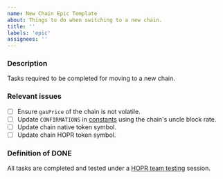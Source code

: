 ```yaml
---
name: New Chain Epic Template
about: Things to do when switching to a new chain.
title: ''
labels: 'epic'
assignees: ''
---
```


<!--- Please DO NOT remove the automatically added 'new issue' label -->
<!--- Provide a general summary of the issue in the Title above -->

<!--
  Provide a clear and concise description of what this epic achieves.
-->
### Description

Tasks required to be completed for moving to a new chain.

<!--
  Provide a list of issues, it's okay if the issues are not yet turned into github issues but they are just text.
-->
### Relevant issues

- [ ] Ensure `gasPrice` of the chain is not volatile.
- [ ] Update `CONFIRMATIONS` in [constants](../../packages/core-ethereum/src/constants.ts) using the chain's uncle block rate.
- [ ] Update chain native token symbol.
- [ ] Update chain HOPR token symbol.

<!--
  How can a team member know this epic was completed.
-->
### Definition of DONE

All tasks are completed and tested under a [HOPR team testing](../../.processes/release.md#testing-phases) session.